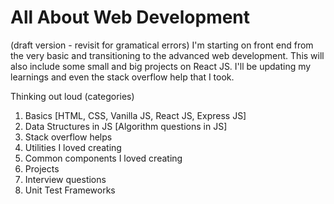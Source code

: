 # All About Web Development

(draft version - revisit for gramatical errors)
I'm starting on front end from the very basic and transitioning to the advanced web development. This will also include some small and big projects on React JS. I'll be updating my learnings and even the stack overflow help that I took.

Thinking out loud (categories)

1. Basics [HTML, CSS, Vanilla JS, React JS, Express JS]
2. Data Structures in JS [Algorithm questions in JS]
3. Stack overflow helps
4. Utilities I loved creating
5. Common components I loved creating
6. Projects
7. Interview questions
8. Unit Test Frameworks

